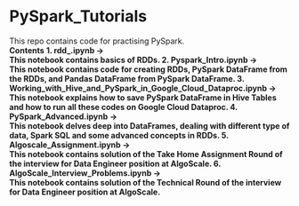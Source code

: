 # PySpark_Tutorials
This repo contains code for practising PySpark.</br>
<b>Contents</b>
<b>1. rdd_.ipynb -> </br>This notebook contains basics of RDDs.
<b>2. Pyspark_Intro.ipynb -> </br>This notebook contains code for creating RDDs, PySpark DataFrame from the RDDs, and Pandas DataFrame from PySpark DataFrame.
<b>3. Working_with_Hive_and_PySpark_in_Google_Cloud_Dataproc.ipynb -> </br>This notebook explains how to save PySpark DataFrame in Hive Tables and how to run all these codes on Google Cloud Dataproc.
<b>4. PySpark_Advanced.ipynb -> </br>This notebook delves deep into DataFrames, dealing with different type of data, Spark SQL and some advanced concepts in RDDs.
<b>5. Algoscale_Assignment.ipynb -> </br>This notebook contains solution of the Take Home Assignment Round of the interview for Data Engineer position at AlgoScale.
<b>6. AlgoScale_Interview_Problems.ipynb -> </br>This notebook contains solution of the Technical Round of the interview for Data Engineer position at AlgoScale.
